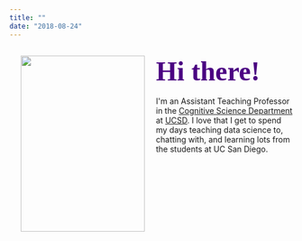 ```yaml
---
title: ""
date: "2018-08-24"
---
```


<div>
    <img style="float: left; margin:0px 20px" src="/./images/Ellis_small.jpg" width="220" height="312" />
    <h2 class="no_margin"><font style="font-size:5vw" color="#4B0082"><font face='Great Vibes'>Hi there!</font></font></h2> I'm an Assistant Teaching Professor in the <a href="http://www.cogsci.ucsd.edu/">Cognitive Science Department</a> at <a href="https://ucsd.edu/">UCSD</a>. I love that I get to spend my days teaching data science to, chatting with, and learning lots from the students at UC San Diego.</p>
</div>